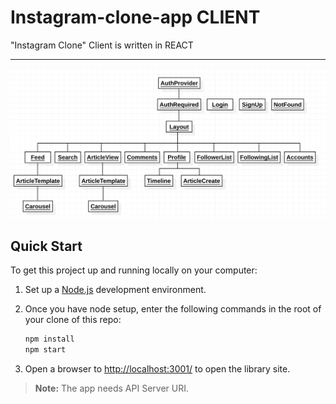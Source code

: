 # Instagram-clone-app CLIENT
 
"Instagram Clone" Client is written in REACT

---

![A UML diagram showing the relation of components](https://github.com/tvvmvn/instagram-clone-master/blob/main/client/public/images/diagram.png)


## Quick Start

To get this project up and running locally on your computer:

1. Set up a [Node.js](https://wiki.developer.mozilla.org/en-US/docs/Learn/Server-side/Express_Nodejs/development_environment) development environment.
2. Once you have node setup, enter the following commands in the root of your clone of this repo:

   ```bash
   npm install
   npm start
   ```

3. Open a browser to <http://localhost:3001/> to open the library site.

> **Note:** The app needs API Server URI.
